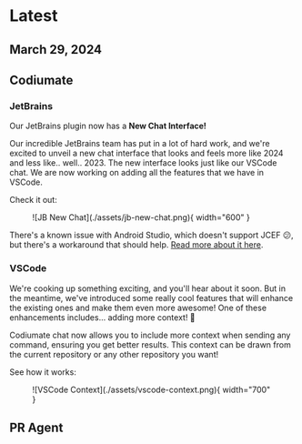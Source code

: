 # Latest
## March 29, 2024

## Codiumate

### JetBrains

Our JetBrains plugin now has a **New Chat Interface!**

Our incredible JetBrains team has put in a lot of hard work, and we're excited to unveil a new chat interface that looks and feels more like 2024 and less like.. well.. 2023. The new interface looks just like our VSCode chat. We are now working on adding all the features that we have in VSCode.

Check it out:

<figure markdown="1">
![JB New Chat](./assets/jb-new-chat.png){ width="600" }
</figure>

There's a known issue with Android Studio, which doesn't support JCEF 😕, but there's a workaround that should help. [Read more about it here]().

### VSCode

We're cooking up something exciting, and you'll hear about it soon. But in the meantime, we've introduced some really cool features that will enhance the existing ones and make them even more awesome! One of these enhancements includes... adding more context! 🍾

Codiumate chat now allows you to include more context when sending any command, ensuring you get better results. This context can be drawn from the current repository or any other repository you want!

See how it works:

<figure markdown="1">
![VSCode Context](./assets/vscode-context.png){ width="700" }
</figure>


## PR Agent